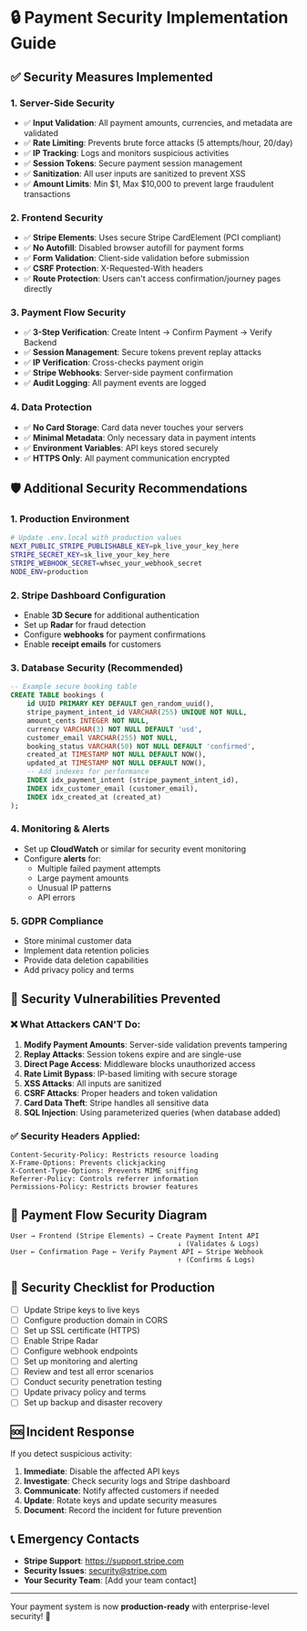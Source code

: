 # 🔒 Payment Security Implementation Guide

## ✅ Security Measures Implemented

### 1. **Server-Side Security**
- ✅ **Input Validation**: All payment amounts, currencies, and metadata are validated
- ✅ **Rate Limiting**: Prevents brute force attacks (5 attempts/hour, 20/day)
- ✅ **IP Tracking**: Logs and monitors suspicious activities
- ✅ **Session Tokens**: Secure payment session management
- ✅ **Sanitization**: All user inputs are sanitized to prevent XSS
- ✅ **Amount Limits**: Min $1, Max $10,000 to prevent large fraudulent transactions

### 2. **Frontend Security**
- ✅ **Stripe Elements**: Uses secure Stripe CardElement (PCI compliant)
- ✅ **No Autofill**: Disabled browser autofill for payment forms
- ✅ **Form Validation**: Client-side validation before submission
- ✅ **CSRF Protection**: X-Requested-With headers
- ✅ **Route Protection**: Users can't access confirmation/journey pages directly

### 3. **Payment Flow Security**
- ✅ **3-Step Verification**: Create Intent → Confirm Payment → Verify Backend
- ✅ **Session Management**: Secure tokens prevent replay attacks
- ✅ **IP Verification**: Cross-checks payment origin
- ✅ **Stripe Webhooks**: Server-side payment confirmation
- ✅ **Audit Logging**: All payment events are logged

### 4. **Data Protection**
- ✅ **No Card Storage**: Card data never touches your servers
- ✅ **Minimal Metadata**: Only necessary data in payment intents
- ✅ **Environment Variables**: API keys stored securely
- ✅ **HTTPS Only**: All payment communication encrypted

## 🛡️ Additional Security Recommendations

### 1. **Production Environment**
```bash
# Update .env.local with production values
NEXT_PUBLIC_STRIPE_PUBLISHABLE_KEY=pk_live_your_key_here
STRIPE_SECRET_KEY=sk_live_your_key_here
STRIPE_WEBHOOK_SECRET=whsec_your_webhook_secret
NODE_ENV=production
```

### 2. **Stripe Dashboard Configuration**
- Enable **3D Secure** for additional authentication
- Set up **Radar** for fraud detection
- Configure **webhooks** for payment confirmations
- Enable **receipt emails** for customers

### 3. **Database Security** (Recommended)
```sql
-- Example secure booking table
CREATE TABLE bookings (
    id UUID PRIMARY KEY DEFAULT gen_random_uuid(),
    stripe_payment_intent_id VARCHAR(255) UNIQUE NOT NULL,
    amount_cents INTEGER NOT NULL,
    currency VARCHAR(3) NOT NULL DEFAULT 'usd',
    customer_email VARCHAR(255) NOT NULL,
    booking_status VARCHAR(50) NOT NULL DEFAULT 'confirmed',
    created_at TIMESTAMP NOT NULL DEFAULT NOW(),
    updated_at TIMESTAMP NOT NULL DEFAULT NOW(),
    -- Add indexes for performance
    INDEX idx_payment_intent (stripe_payment_intent_id),
    INDEX idx_customer_email (customer_email),
    INDEX idx_created_at (created_at)
);
```

### 4. **Monitoring & Alerts**
- Set up **CloudWatch** or similar for security event monitoring
- Configure **alerts** for:
  - Multiple failed payment attempts
  - Large payment amounts
  - Unusual IP patterns
  - API errors

### 5. **GDPR Compliance**
- Store minimal customer data
- Implement data retention policies
- Provide data deletion capabilities
- Add privacy policy and terms

## 🚨 Security Vulnerabilities Prevented

### ❌ What Attackers CAN'T Do:
1. **Modify Payment Amounts**: Server-side validation prevents tampering
2. **Replay Attacks**: Session tokens expire and are single-use
3. **Direct Page Access**: Middleware blocks unauthorized access
4. **Rate Limit Bypass**: IP-based limiting with secure storage
5. **XSS Attacks**: All inputs are sanitized
6. **CSRF Attacks**: Proper headers and token validation
7. **Card Data Theft**: Stripe handles all sensitive data
8. **SQL Injection**: Using parameterized queries (when database added)

### ✅ Security Headers Applied:
```
Content-Security-Policy: Restricts resource loading
X-Frame-Options: Prevents clickjacking
X-Content-Type-Options: Prevents MIME sniffing
Referrer-Policy: Controls referrer information
Permissions-Policy: Restricts browser features
```

## 🔄 Payment Flow Security Diagram

```
User → Frontend (Stripe Elements) → Create Payment Intent API
                                         ↓ (Validates & Logs)
User ← Confirmation Page ← Verify Payment API ← Stripe Webhook
                                         ↑ (Confirms & Logs)
```

## 📝 Security Checklist for Production

- [ ] Update Stripe keys to live keys
- [ ] Configure production domain in CORS
- [ ] Set up SSL certificate (HTTPS)
- [ ] Enable Stripe Radar
- [ ] Configure webhook endpoints
- [ ] Set up monitoring and alerting
- [ ] Review and test all error scenarios
- [ ] Conduct security penetration testing
- [ ] Update privacy policy and terms
- [ ] Set up backup and disaster recovery

## 🆘 Incident Response

If you detect suspicious activity:

1. **Immediate**: Disable the affected API keys
2. **Investigate**: Check security logs and Stripe dashboard
3. **Communicate**: Notify affected customers if needed
4. **Update**: Rotate keys and update security measures
5. **Document**: Record the incident for future prevention

## 📞 Emergency Contacts

- **Stripe Support**: https://support.stripe.com
- **Security Issues**: security@stripe.com
- **Your Security Team**: [Add your team contact]

---

Your payment system is now **production-ready** with enterprise-level security! 🚀

